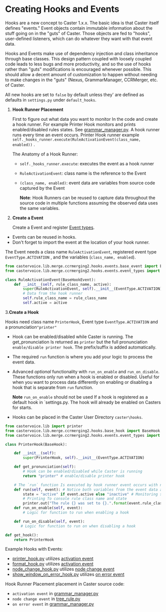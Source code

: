 # Creating Hooks and Events

Hooks are a new concept to Caster 1.x.x. The basic idea is that Caster itself defines "events." Event objects contain immutable information about the stuff going on in the "guts" of Caster. Those objects are fed to "hooks", user-defined listeners, which can do whatever they want with that event data.

Hooks and Events make use of dependency injection and class inheritance through base classes. This design pattern coupled with loosely coupled code leads to less bugs and more productivity, and so the use of hooks rather than "guts" modifications is encouraged whenever possible. This should allow a decent amount of customization to happen without needing to make changes in the "guts" (Nexus, GrammarManager, CCRMerger, etc. of Caster.

All new hooks are set to `false` by default unless they' are defined as defaults in `settings.py`  under `default_hooks`.

1. **Hook Runner Placement**

   First to figure out what data you want to monitor In the code and create a hook runner. For example Printer Hook monitors and prints enabled/disabled rules states. See [grammar_manager.py](https://github.com/dictation-toolbox/Caster/blob/3ff4f7d7c9c01fec2059ffa5c4ca708fdb7d09ad/castervoice/lib/ctrl/mgr/grammar_manager.py#L151). A hook runner runs every time an event occurs. Printer Hook runner example `self._hooks_runner.execute(RuleActivationEvent(class_name, enabled))` .

   The Anatomy of a Hook Runner:

   - `self._hooks_runner.execute`: executes the event as a hook runner

   - `RuleActivationEvent`: class name is the reference to the Event

   - `(class_name, enabled)`: event data are variables from source code captured by the Event

      **Note**: Hook Runners can be reused to capture data throughout the source code in multiple functions assuming the observed data uses the same variables.

2. **Create a Event**

   Create a Event and register [Event types](https://github.com/dictation-toolbox/Caster/blob/master/castervoice/lib/merge/ccrmerging2/hooks/events/event_types.py).

- Events can be reused in hooks.
- Don't forget to import the event at the location of your hook runner.

The Event needs a class name `RuleActivationEvent`,  registered event type `EventType.ACTIVATION` , and the variables (`class_name, enabled`).

``` Python
from castervoice.lib.merge.ccrmerging2.hooks.events.base_event import BaseHookEvent
from castervoice.lib.merge.ccrmerging2.hooks.events.event_types import EventType

class RuleActivationEvent(BaseHookEvent):
    def __init__(self, rule_class_name, active):
        super(RuleActivationEvent, self).__init__(EventType.ACTIVATION)
        # Data from the hook runner
        self.rule_class_name = rule_class_name
        self.active = active
```

3.**Create a Hook**

   Hooks need class name `PrinterHook`, Event type `EventType.ACTIVATION` and a pronunciation`"printer"`

- Hook can be enabled/disabled while Caster is running. The get_pronunciation Is returned as `printer` but the full pronunciation `enable/disable printer hook`.  The prefix/suffix is added automatically.

- The required `run` function is where you add your logic to process the event data.

- Advanced *optional* functionality with  `run_on_enable` and `run_on_disable`. These functions only run when a hook is enabled or disabled. Useful for when you want to process data differently on enabling or disabling a hook that is separate from  `run` function.

     **Note** `run_on_enable` should not be used If a hook is registered as a default hook in `settings.py.  The hook will already be enabled on Casters for starts.

- Hooks can be placed in the Caster User Directory `caster\hooks`.

```python
from castervoice.lib import printer
from castervoice.lib.merge.ccrmerging2.hooks.base_hook import BaseHook
from castervoice.lib.merge.ccrmerging2.hooks.events.event_types import EventType

class PrinterHook(BaseHook):

    def __init__(self):
        super(PrinterHook, self).__init__(EventType.ACTIVATION)

    def get_pronunciation(self):
        # Hook can be enabled/disabled while Caster is running
        return "printer" # enable/disable printer hook

    # The `run` function Is executed by hook runner event occurs with new data.
    def run(self, event): # Notice both variables from the event data are stored in `event`
        state = "active" if event.active else "inactive" # Monitoring state
        # Printing To console rule class name and state
        printer.out("The rule {} was set to {}.".format(event.rule_class_name, state))
    def run_on_enable(self, event):
        # Logic for function to run when enabling a hook

    def run_on_disable(self, event):
       # Logic for function to run on when disabling a hook

def get_hook():
    return PrinterHook
```

Example Hooks with Events:

- [printer_hook.py](https://github.com/dictation-toolbox/Caster/blob/master/castervoice/lib/merge/ccrmerging2/hooks/examples/printer_hook.py) utilizes [activation event](https://github.com/dictation-toolbox/Caster/blob/master/castervoice/lib/merge/ccrmerging2/hooks/events/activation_event.py)
- [format_hook.py](https://github.com/dictation-toolbox/Caster/blob/master/castervoice/lib/merge/ccrmerging2/hooks/standard_hooks/format_hook.py) utilizes  [activation event](https://github.com/dictation-toolbox/Caster/blob/master/castervoice/lib/merge/ccrmerging2/hooks/events/activation_event.py)
- [node_change_hook.py](https://github.com/dictation-toolbox/Caster/blob/master/castervoice/lib/merge/ccrmerging2/hooks/events/node_change_event.py) utilizes [node change event](https://github.com/dictation-toolbox/Caster/blob/master/castervoice/lib/merge/ccrmerging2/hooks/events/node_change_event.py)
- [show_window_on_error_hook.py](https://github.com/dictation-toolbox/Caster/blob/5172a44d3cd58619f6228231e3aef2fddd1f1fb3/castervoice/lib/ctrl/mgr/grammar_manager.py#L302) utilizes [on error event](https://github.com/dictation-toolbox/Caster/blob/master/castervoice/lib/merge/ccrmerging2/hooks/events/on_error_event.py)

Hook Runner Placement placement in Caster source code:

- `activation event` in [grammar_manager.py](https://github.com/dictation-toolbox/Caster/blob/3ff4f7d7c9c01fec2059ffa5c4ca708fdb7d09ad/castervoice/lib/ctrl/mgr/grammar_manager.py#L151)
- `node change event` in [tree_rule.py](https://github.com/dictation-toolbox/Caster/blob/5172a44d3cd58619f6228231e3aef2fddd1f1fb3/castervoice/lib/merge/selfmod/tree_rule/tree_rule.py#L57)
- `on error event` in [grammar_manager.py](https://github.com/dictation-toolbox/Caster/blob/5172a44d3cd58619f6228231e3aef2fddd1f1fb3/castervoice/lib/ctrl/mgr/grammar_manager.py#L302)

